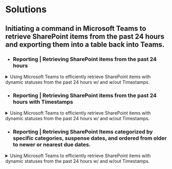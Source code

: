 # Solutions

## Initiating a command in Microsoft Teams to retrieve SharePoint items from the past 24 hours and exporting them into a table back into Teams.

- ### Reporting | Retrieving SharePoint items from the past 24 hours
<details> 
 <summary>Using Microsoft Teams to efficiently retrieve SharePoint items with dynamic statuses from the past 24 hours w/ and w/out Timestamps.</summary>
<a href="https://github.com/phanhub/PowerAuto/blob/c54a72f1a2b9999cf749b792fe6355f01d6b5cb7/Report%20Status/24hr%20%7C%20Table%20%7C%20Teams%20%7C%20Simplified.md/" title="Optional title"> Report Table from the past 24 hours</a>
</details>
  
- ### Reporting | Retrieving SharePoint items from the past 24 hours with Timestamps
<details>  
<summary>Using Microsoft Teams to efficiently retrieve SharePoint items with dynamic statuses from the past 24 hours w/ and w/out Timestamps.</summary>
<a href="https://github.com/phanhub/PowerAuto/blob/26dfdf236e4dc8425f9b0f3c9e60701ee0dc95d6/Report%20Status/24hr%20%7C%20Table%20%7C%20Teams%20%7C%20Timestamped.md/" title="Optional title"> Report Table from the past 24 hours WITH Timesamps</a>
  </details>

- ### Reporting | Retrieving SharePoint Items categorized by specific categories, suspense dates, and ordered from older to newer or nearest due dates.
<details>  
<summary>Using Microsoft Teams to efficiently retrieve SharePoint items with dynamic statuses from the past 24 hours w/ and w/out Timestamps.</summary>
<a href="https://github.com/phanhub/PowerAuto/blob/12b082d583c756959fe4d66da8f3f235d69f4a17/Ticket%20Status/Suspense%20%7C%20Table%20%7C%20Teams%20%7C%20Simple.md" title="Optional title"> Suspense | Table | Teams | Simple</a>
  </details>
  

